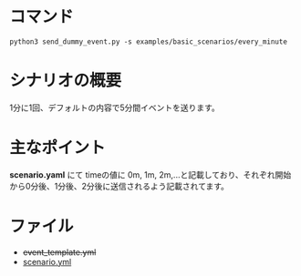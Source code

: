 # コマンド
```
python3 send_dummy_event.py -s examples/basic_scenarios/every_minute
```

# シナリオの概要
1分に1回、デフォルトの内容で5分間イベントを送ります。

# 主なポイント
**scenario.yaml** にて timeの値に 0m, 1m, 2m,...と記載しており、それぞれ開始から0分後、1分後、2分後に送信されるよう記載されてます。

# ファイル
- ~~event_template.yml~~
- [scenario.yml](./scenario.yml)